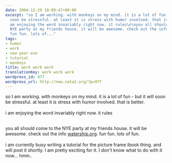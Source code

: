 ```yaml
---
date: 2004-12-29 18:09:47+00:00
excerpt: "so I am working. with monkeys on my mind. it is a lot of fun - but it will
  soon be stressful. at least it is stress with humor involved. that is better. \ni
  am enjoying the word invariably right now. it rules\n\nyou all should come to the
  NYE party at my friends house. it will be awesome. check out the info watership.org.
  fun fun. lots of..."
tags:
- humor
- work
- new-year-eve
- tutorial
- monkeys
title: work work work
translationKey: work work work
wordpress_id: 977
wordpress_url: http://new.nata2.org/?p=977
---
```


so I am working. with monkeys on my mind. it is a lot of fun - but it will soon be stressful. at least it is stress with humor involved. that is better. 
<br/><br/>i am enjoying the word invariably right now. it rules<br/><br/>

you all should come to the NYE party at my friends house. it will be awesome. check out the info <a href="http://www.watership.org">watership.org</a>. fun fun. lots of fun. <br/><br/>i am currently busy writing a tutorial for the picture frame ibook thing. and will post it shortly. I am pretty exciting for it. I don't know what to do with it now... hmm..